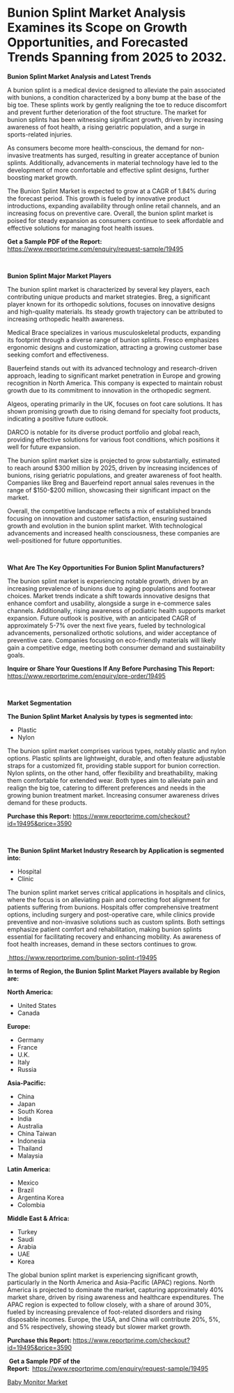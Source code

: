 <p><h1>Bunion Splint Market Analysis Examines its Scope on Growth Opportunities, and Forecasted Trends Spanning from 2025 to 2032.</h1></p><p><strong>Bunion Splint Market Analysis and Latest Trends</strong></p>
<p><p>A bunion splint is a medical device designed to alleviate the pain associated with bunions, a condition characterized by a bony bump at the base of the big toe. These splints work by gently realigning the toe to reduce discomfort and prevent further deterioration of the foot structure. The market for bunion splints has been witnessing significant growth, driven by increasing awareness of foot health, a rising geriatric population, and a surge in sports-related injuries. </p><p>As consumers become more health-conscious, the demand for non-invasive treatments has surged, resulting in greater acceptance of bunion splints. Additionally, advancements in material technology have led to the development of more comfortable and effective splint designs, further boosting market growth. </p><p>The Bunion Splint Market is expected to grow at a CAGR of 1.84% during the forecast period. This growth is fueled by innovative product introductions, expanding availability through online retail channels, and an increasing focus on preventive care. Overall, the bunion splint market is poised for steady expansion as consumers continue to seek affordable and effective solutions for managing foot health issues.</p></p>
<p><strong>Get a Sample PDF of the Report:&nbsp;</strong> <a href="https://www.reportprime.com/enquiry/request-sample/19495?utm_campaign=3505&utm_medium=2&utm_source=Github&utm_content=ia&utm_term=19032025&utm_id=bunion-splint">https://www.reportprime.com/enquiry/request-sample/19495</a></p>
<p>&nbsp;</p>
<p><strong>Bunion Splint Major Market Players</strong></p>
<p><p>The bunion splint market is characterized by several key players, each contributing unique products and market strategies. Breg, a significant player known for its orthopedic solutions, focuses on innovative designs and high-quality materials. Its steady growth trajectory can be attributed to increasing orthopedic health awareness.</p><p>Medical Brace specializes in various musculoskeletal products, expanding its footprint through a diverse range of bunion splints. Fresco emphasizes ergonomic designs and customization, attracting a growing customer base seeking comfort and effectiveness.</p><p>Bauerfeind stands out with its advanced technology and research-driven approach, leading to significant market penetration in Europe and growing recognition in North America. This company is expected to maintain robust growth due to its commitment to innovation in the orthopedic segment.</p><p>Algeos, operating primarily in the UK, focuses on foot care solutions. It has shown promising growth due to rising demand for specialty foot products, indicating a positive future outlook.</p><p>DARCO is notable for its diverse product portfolio and global reach, providing effective solutions for various foot conditions, which positions it well for future expansion.</p><p>The bunion splint market size is projected to grow substantially, estimated to reach around $300 million by 2025, driven by increasing incidences of bunions, rising geriatric populations, and greater awareness of foot health. Companies like Breg and Bauerfeind report annual sales revenues in the range of $150-$200 million, showcasing their significant impact on the market.</p><p>Overall, the competitive landscape reflects a mix of established brands focusing on innovation and customer satisfaction, ensuring sustained growth and evolution in the bunion splint market. With technological advancements and increased health consciousness, these companies are well-positioned for future opportunities.</p></p>
<p>&nbsp;</p>
<p><strong>What Are The Key Opportunities For Bunion Splint Manufacturers?</strong></p>
<p><p>The bunion splint market is experiencing notable growth, driven by an increasing prevalence of bunions due to aging populations and footwear choices. Market trends indicate a shift towards innovative designs that enhance comfort and usability, alongside a surge in e-commerce sales channels. Additionally, rising awareness of podiatric health supports market expansion. Future outlook is positive, with an anticipated CAGR of approximately 5-7% over the next five years, fueled by technological advancements, personalized orthotic solutions, and wider acceptance of preventive care. Companies focusing on eco-friendly materials will likely gain a competitive edge, meeting both consumer demand and sustainability goals.</p></p>
<p><strong>Inquire or Share Your Questions If Any Before Purchasing This Report:</strong> <a href="https://www.reportprime.com/enquiry/pre-order/19495?utm_campaign=3505&utm_medium=2&utm_source=Github&utm_content=ia&utm_term=19032025&utm_id=bunion-splint">https://www.reportprime.com/enquiry/pre-order/19495</a></p>
<p>&nbsp;</p>
<p><strong>Market Segmentation</strong></p>
<p><strong>The Bunion Splint Market Analysis by types is segmented into:</strong></p>
<p><ul><li>Plastic</li><li>Nylon</li></ul></p>
<p><p>The bunion splint market comprises various types, notably plastic and nylon options. Plastic splints are lightweight, durable, and often feature adjustable straps for a customized fit, providing stable support for bunion correction. Nylon splints, on the other hand, offer flexibility and breathability, making them comfortable for extended wear. Both types aim to alleviate pain and realign the big toe, catering to different preferences and needs in the growing bunion treatment market. Increasing consumer awareness drives demand for these products.</p></p>
<p><strong>Purchase this Report:&nbsp;</strong><a href="https://www.reportprime.com/checkout?id=19495&price=3590&utm_campaign=3505&utm_medium=2&utm_source=Github&utm_content=ia&utm_term=19032025&utm_id=bunion-splint">https://www.reportprime.com/checkout?id=19495&price=3590</a></p>
<p>&nbsp;</p>
<p><strong>The Bunion Splint Market Industry Research by Application is segmented into:</strong></p>
<p><ul><li>Hospital</li><li>Clinic</li></ul></p>
<p><p>The bunion splint market serves critical applications in hospitals and clinics, where the focus is on alleviating pain and correcting foot alignment for patients suffering from bunions. Hospitals offer comprehensive treatment options, including surgery and post-operative care, while clinics provide preventive and non-invasive solutions such as custom splints. Both settings emphasize patient comfort and rehabilitation, making bunion splints essential for facilitating recovery and enhancing mobility. As awareness of foot health increases, demand in these sectors continues to grow.</p></p>
<p><a href="https://www.reportprime.com/bunion-splint-r19495?utm_campaign=3505&utm_medium=2&utm_source=Github&utm_content=ia&utm_term=19032025&utm_id=bunion-splint">&nbsp;https://www.reportprime.com/bunion-splint-r19495</a></p>
<p><strong>In terms of Region, the Bunion Splint Market Players available by Region are:</strong></p>
<p>
    <p> <strong> North America: </strong>
        <ul>
            <li>United States</li>
            <li>Canada</li>
        </ul>
        </p> 
    <p> <strong> Europe: </strong>
        <ul>
            <li>Germany</li>
            <li>France</li>
            <li>U.K.</li>
            <li>Italy</li>
            <li>Russia</li>
        </ul>
        </p> 
    <p> <strong> Asia-Pacific: </strong>
        <ul>
            <li>China</li>
            <li>Japan</li>
            <li>South Korea</li>
            <li>India</li>
            <li>Australia</li>
            <li>China Taiwan</li>
            <li>Indonesia</li>
            <li>Thailand</li>
            <li>Malaysia</li>
        </ul>
        </p> 
    <p> <strong> Latin America: </strong>
        <ul>
            <li>Mexico</li>
            <li>Brazil</li>
            <li>Argentina Korea</li>
            <li>Colombia</li>
        </ul>
        </p> 
    <p> <strong> Middle East & Africa: </strong>
        <ul>
            <li>Turkey</li>
            <li>Saudi</li>
            <li>Arabia</li>
            <li>UAE</li>
            <li>Korea</li>
        </ul>
    </p>
    </p>
<p><p>The global bunion splint market is experiencing significant growth, particularly in the North America and Asia-Pacific (APAC) regions. North America is projected to dominate the market, capturing approximately 40% market share, driven by rising awareness and healthcare expenditures. The APAC region is expected to follow closely, with a share of around 30%, fueled by increasing prevalence of foot-related disorders and rising disposable incomes. Europe, the USA, and China will contribute 20%, 5%, and 5% respectively, showing steady but slower market growth.</p></p>
<p><strong>Purchase this Report: </strong><a href="https://www.reportprime.com/checkout?id=19495&price=3590&utm_campaign=3505&utm_medium=2&utm_source=Github&utm_content=ia&utm_term=19032025&utm_id=bunion-splint">https://www.reportprime.com/checkout?id=19495&price=3590</a></p>
<p>&nbsp;<strong>Get a Sample PDF of the Report:&nbsp;&nbsp;</strong><a href="https://www.reportprime.com/enquiry/request-sample/19495?utm_campaign=3505&utm_medium=2&utm_source=Github&utm_content=ia&utm_term=19032025&utm_id=bunion-splint">https://www.reportprime.com/enquiry/request-sample/19495</a></p>
<p><strong></strong></p>
<p><p><a href="https://github.com/damjiederyd/Market-Research-Report-List-1/blob/main/baby-monitor-market.md?utm_campaign=3505&utm_medium=2&utm_source=Github&utm_content=ia&utm_term=19032025&utm_id=bunion-splint">Baby Monitor Market</a></p></p>